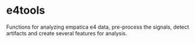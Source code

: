 # e4tools
Functions for analyzing empatica e4 data, pre-process the signals, detect artifacts
and create several features for analysis.
